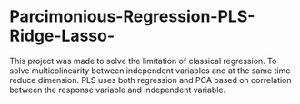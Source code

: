 # Parcimonious-Regression-PLS-Ridge-Lasso-
This project was made to solve the limitation of classical regression. To solve multicolinearity between independent variables and at the same time reduce dimension. PLS uses both regression and PCA based on correlation between the response variable and independent variable.
